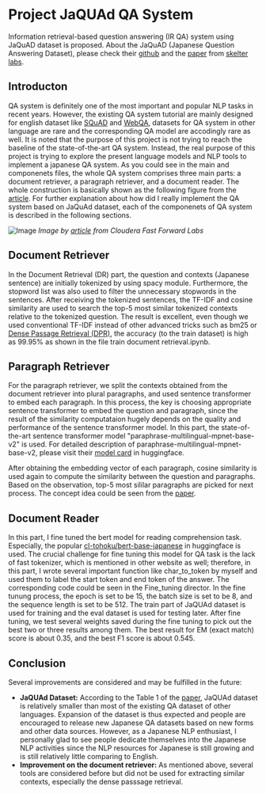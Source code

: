 # Project JaQUAd QA System
Information retrieval-based question answering (IR QA) system using JaQuAD dataset is proposed.  About the JaQuAD (Japanese Question Answering Dataset), please check their [github](https://github.com/SkelterLabsInc/JaQuAD) and the [paper](https://arxiv.org/abs/2202.01764) from [skelter labs](https://www.skelterlabs.com/).

## Introducton
QA system is definitely one of the most important and popular NLP tasks in recent years. However, the existing QA system tutorial are mainly designed for english dataset like [SQuAD](https://rajpurkar.github.io/SQuAD-explorer/) and [WebQA](https://webqna.github.io/), datasets for QA system in other language are rare and the corresponding QA model are accodingly rare as well. It is noted that the purpose of this project is not trying to reach the baseline of the state-of-the-art QA system.  Instead, the real purpose of this project is trying to explore the present language models and NLP tools to implement a japanese QA system.  As you could see in the main and componenets files, the whole QA system comprises three main parts: a document retriever, a paragraph retriever, and a document reader. The whole construction is basically shown as the following figure from the [article](https://qa.fastforwardlabs.com/methods/background/2020/04/28/Intro-to-QA.html). For further explanation about how did I really implement the QA system based on JaQuAd dataset, each of the componenets of QA system is described in the following sections.

![Image](https://qa.fastforwardlabs.com/images/post1/QAworkflow.png "Workflow of a generic IR-based QA system")
*Image by [article](https://qa.fastforwardlabs.com/methods/background/2020/04/28/Intro-to-QA.html) from Cloudera Fast Forward Labs*

## Document Retriever
In the Document Retrieval (DR) part, the question and contexts (Japanese sentence) are initially tokenized by using spacy module. Furthermore, the stopword list was also used to filter the unnecessary stopwords in the sentences. After receiving the tokenized sentences, the TF-IDF and cosine similarity are used to search the top-5 most similar tokenized contexts relative to the tokenized question. The result is excellent, even though we used conventional TF-IDF instead of other advanced tricks such as bm25 or [Dense Passage Retrieval (DPR)](https://arxiv.org/abs/2004.04906), the accuracy (to the train dataset) is high as 99.95% as shown in the file train document retrieval.ipynb.  

## Paragraph Retriever
For the paragraph retriever, we split the contexts obtained from the document retriever into plural paragraphs, and used sentence transformer to embed each paragraph. In this process, the key is choosing appropriate sentence transformer to embed the question and paragraph, since the result of the similarity computataion hugely depends on the quality and performance of the sentence transformer model. In this part, the  state-of-the-art sentence transformer model "paraphrase-multilingual-mpnet-base-v2" is used. For detailed description of paraphrase-multilingual-mpnet-base-v2, please visit their [model card](https://huggingface.co/sentence-transformers/paraphrase-multilingual-mpnet-base-v2) in huggingface. 

After obtaining the embedding vector of each paragraph, cosine similarity is used again to compute the similarity between the question and paragraphs. Based on the observation, top-5 most sililar paragraphs are picked for next process. The concept idea could be seen from the [paper](https://arxiv.org/abs/1908.10084). 

## Document Reader
In this part, I fine tuned the bert model for reading comprehension task. Especially, the popular [cl-tohoku/bert-base-japanese](https://huggingface.co/cl-tohoku/bert-base-japanese) in huggingface is used. The crucial challenge for fine tuning this model for QA task is the lack of fast tokenizer, which is mentioned in other website as well; therefore, in this part, I wrote several important function like char_to_token by myself and used them to label the start token and end token of the answer. The corresponding code could be seen in the Fine_tuning director. In the fine tunung process, the epoch is set to be 15, the batch size is set to be 8, and the sequence length is set to be 512. The train part of JaQUAd dataset is used for training and the eval dataset is used for testing later. After fine tuning, we test several weights saved during the fine tuning to pick out the best two or three results among them. The best result for EM (exact match) score is about 0.35, and the best F1 score is about 0.545.

## Conclusion
Several improvements are considered and may be fulfilled in the future:
* **JaQUAd Dataset:** According to the Table 1 of the [paper](https://arxiv.org/abs/2202.01764), JaQUAd dataset is relatively smaller than most of the existing QA dataset of other languages. Expansion of the dataset is thus expected and people are encouraged to release new Japanese QA datasets based on new forms and other data sources. However, as a Japanese NLP enthusiast, I personally glad to see people dedicate themselves into the Japanese NLP activities since the NLP resources for Japanese is still growing and is still relatively little comparing to English.
*  **Improvement on the document retriever:** As mentioned above, several tools are considered before but did not be used for extracting similar contexts, especially the dense passsage retrieval. 
